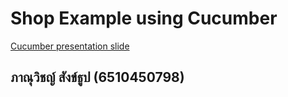 # Shop Example using Cucumber

[Cucumber presentation slide](https://github.com/ladyusa/cucumber-atm/blob/master/cucumber.pdf)

## ภาณุวิชญ์ สังข์ธูป (6510450798)